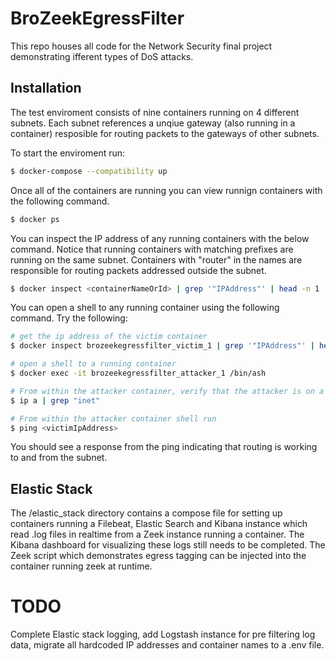 # BroZeekEgressFilter

This repo houses all code for the Network Security final project demonstrating ifferent types of DoS attacks. 

## Installation

The test enviroment consists of nine containers running on 4 different subnets. Each subnet references a unqiue gateway (also running in a container) resposible for routing packets to the gateways of other subnets. 

To start the enviroment run:

```bash
$ docker-compose --compatibility up 
```

Once all of the containers are running you can view runnign containers with the following command. 

```bash 
$ docker ps
````

You can inspect the IP address of any running containers with the below command. Notice that running containers with matching prefixes are running on the same subnet. Containers with "router" in the names are responsible for routing packets addressed outside the subnet. 

```bash
$ docker inspect <containerNameOrId> | grep '"IPAddress"' | head -n 1
```

You can open a shell to any running container using the following command. Try the following:

```bash
# get the ip address of the victim container
$ docker inspect brozeekegressfilter_victim_1 | grep '"IPAddress"' | head -n 1

# open a shell to a running container
$ docker exec -it brozeekegressfilter_attacker_1 /bin/ash

# From within the attacker container, verify that the attacker is on a subnet outside the victim container
$ ip a | grep "inet"

# From within the attacker container shell run
$ ping <victimIpAddress>
```

You should see a response from the ping indicating that routing is working to and from the subnet. 

## Elastic Stack

The /elastic_stack directory contains a compose file for setting up containers running a Filebeat, Elastic Search and Kibana instance which read .log files in realtime from a Zeek instance running a container. The Kibana dashboard for visualizing these logs still needs to be completed. The Zeek script which demonstrates egress tagging can be injected into the container running zeek at runtime. 

# TODO

Complete Elastic stack logging, add Logstash instance for pre filtering log data, migrate all hardcoded IP addresses and container names to a .env file. 
